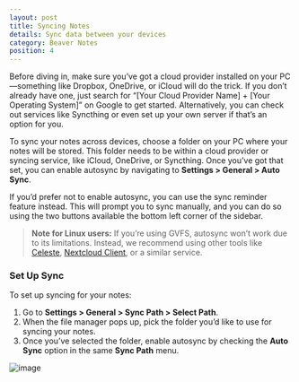 ```yaml
---
layout: post
title: Syncing Notes
details: Sync data between your devices
category: Beaver Notes
position: 4
---
```


Before diving in, make sure you’ve got a cloud provider installed on your PC—something like Dropbox, OneDrive, or iCloud will do the trick. If you don’t already have one, just search for “[Your Cloud Provider Name] + [Your Operating System]” on Google to get started. Alternatively, you can check out services like Syncthing or even set up your own server if that’s an option for you.  

To sync your notes across devices, choose a folder on your PC where your notes will be stored. This folder needs to be within a cloud provider or syncing service, like iCloud, OneDrive, or Syncthing. Once you’ve got that set, you can enable autosync by navigating to **Settings > General > Auto Sync**.  

If you’d prefer not to enable autosync, you can use the sync reminder feature instead. This will prompt you to sync manually, and you can do so using the two buttons available the bottom left corner of the sidebar.  

> **Note for Linux users:** If you’re using GVFS, autosync won’t work due to its limitations. Instead, we recommend using other tools like [Celeste](https://github.com/hwittenborn/celeste), [Nextcloud Client](https://nextcloud.com/install/), or a similar service.  

### Set Up Sync  

To set up syncing for your notes:  

1. Go to **Settings > General > Sync Path > Select Path**.  
2. When the file manager pops up, pick the folder you’d like to use for syncing your notes.  
3. Once you’ve selected the folder, enable autosync by checking the **Auto Sync** option in the same **Sync Path** menu.  

![image]({{base.url}}/assets/img/docs/sync/sync.webp)  